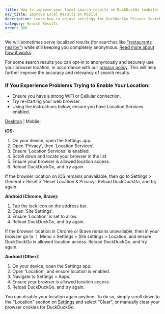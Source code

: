```yaml
---
title: How to improve your local search results on DuckDuckGo (mobile)
nav_title: Improve Local Results on Mobile
description: Learn how to adjust settings for DuckDuckGo Private Search to get the search results you want.
category: Search Results
order: 300
---
```


<p>
    We will sometimes serve localized results (for searches like
    <a href="https://duckduckgo.com/?q=restaurants+nearby">"restaurants nearby"</a>) while still keeping you completely anonymous.
    <a href="{{ site.baseurl }}/privacy/anonymous-localized-results">Read more about how it works</a>.
</p>

<p>
    For some search results you can opt-in to anonymously and securely use your
    browser location, in accordance with our
    <a href="https://duckduckgo.com/privacy">privacy policy</a>. This will help
    further improve the accuracy and relevancy of search results.
</p>

<h3>If You Experience Problems Trying to Enable Your Location:</h3>
<ul>
    <li>Ensure you have a strong WiFi or Cellular connection.</li>
    <li>Try re-starting your web browser.</li>
    <li>
        Using the instructions below, ensure you have Location Services enabled.
    </li>
</ul>
<p>
    <a href="{{ site.baseurl }}/results/local-results">Desktop</a> | Mobile:
</p>

<p><strong>iOS:</strong></p>
<ol>
    <li>On your device, open the Settings app.</li>
    <li>Open 'Privacy', then 'Location Services'.</li>
    <li>Ensure 'Location Services' is enabled.</li>
    <li>Scroll down and locate your browser in the list.</li>
    <li>Ensure your browser is allowed location access.</li>
    <li>Reload DuckDuckGo, and try again.</li>
</ol>
<p>
    If the browser location on iOS remains unavailable, then go to Settings &gt;
    General &gt; Reset &gt; 'Reset Location &amp; Privacy'. Reload DuckDuckGo, and
    try again.
</p>

<p><strong>Android (Chrome, Brave):</strong></p>
<ol>
    <li>Tap the lock icon on the address bar.</li>
    <li>Open 'Site Settings'.</li>
    <li>Ensure 'Location' is set to allow.</li>
    <li>Reload DuckDuckGo, and try again.</li>
</ol>
<p>
    If the browser location in Chrome or Brave remains unavailable, then in your
    browser go to ⋮ Menu &gt; Settings &gt; Site settings &gt; Location, and
    ensure DuckDuckGo is allowed location access. Reload DuckDuckGo, and try
    again.
</p>

<p><strong>Android (Other):</strong></p>
<ol>
    <li>On your device, open the Settings app.</li>
    <li>Open 'Location', and ensure location is enabled.</li>
    <li>Navigate to Settings &gt; Apps.</li>
    <li>Ensure your browser is allowed location access.</li>
    <li>Reload DuckDuckGo, and try again.</li>
</ol>
<p>
    You can disable your location again anytime. To do so, simply scroll down to
    the "Location" section on
    <a href="https://duckduckgo.com/settings">Settings</a> and select "Clear", or
    manually clear your browser cookies for DuckDuckGo.
</p>
